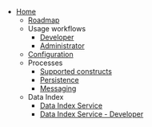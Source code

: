 <ul>
  <li><a href="https://github.com/kiegroup/kogito-runtimes/wiki">Home</a>
    <ul>
      <li><a href="https://github.com/kiegroup/kogito-runtimes/wiki/Roadmap">Roadmap</a></li>
      <li>Usage workflows
      <ul>
        <li><a href="https://github.com/kiegroup/kogito-runtimes/wiki/Developer-workflow">Developer</a></li>
        <li><a href="https://github.com/kiegroup/kogito-runtimes/wiki/Administrator-workflow">Administrator</a></li>
      </ul>
     </li>
     <li><a href="https://github.com/kiegroup/kogito-runtimes/wiki/Configuration">Configuration</a></li>
     <li>Processes
      <ul>
        <li><a href="https://github.com/kiegroup/kogito-runtimes/wiki/What's-supported-for-process-design%3F">Supported constructs</a></li>
        <li><a href="https://github.com/kiegroup/kogito-runtimes/wiki/Persistence">Persistence</a>  </li>
<li><a href="https://github.com/kiegroup/kogito-runtimes/wiki/Messaging">Messaging</a>  </li>
      </ul>
     </li>
     <li>Data Index
     <ul>
     <li><a href="https://github.com/kiegroup/kogito-runtimes/wiki/Data-Index-Service">Data Index Service</a></li>
<li><a href="https://github.com/kiegroup/kogito-runtimes/wiki/Data-Index-Service---Developer">Data Index Service - Developer</a></li>
</ul>
     </li>
    </ul>
  </li>
</ul>